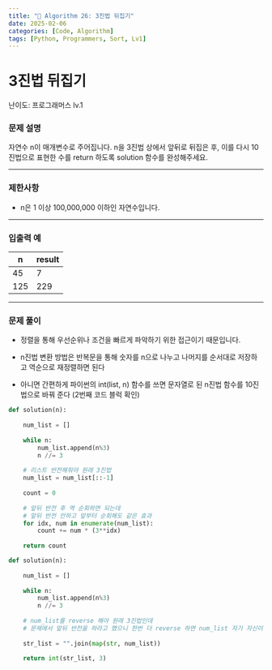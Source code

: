 ```yaml
---
title: "🧠 Algorithm 26: 3진법 뒤집기"
date: 2025-02-06
categories: [Code, Algorithm]
tags: [Python, Programmers, Sort, Lv1]
---
```


# 3진법 뒤집기

난이도: 프로그래머스 lv.1

### **문제 설명**

자연수 n이 매개변수로 주어집니다. n을 3진법 상에서 앞뒤로 뒤집은 후, 이를 다시 10진법으로 표현한 수를 return 하도록 solution 함수를 완성해주세요.

---

### 제한사항

- n은 1 이상 100,000,000 이하인 자연수입니다.

---

### 입출력 예

| n | result |
| --- | --- |
| 45 | 7 |
| 125 | 229 |

---

### 문제 풀이

- 정렬을 통해 우선순위나 조건을 빠르게 파악하기 위한 접근이기 때문입니다.

- n진법 변환 방법은 반복문을 통해 숫자를 n으로 나누고 나머지를 순서대로 저장하고 역순으로 재정렬하면 된다
- 아니면 간편하게 파이썬의 int(list, n) 함수를 쓰면 문자열로 된 n진법 함수를 10진법으로 바꿔 준다 (2번째 코드 블럭 확인)

```python
def solution(n):
    
    num_list = []
    
    while n:
        num_list.append(n%3)
        n //= 3
    
    # 리스트 반전해줘야 원래 3진법
    num_list = num_list[::-1]
    
    count = 0
    
    # 앞뒤 반전 후 역 순회하면 되는데
    # 앞뒤 반전 안하고 앞부터 순회해도 같은 효과
    for idx, num in enumerate(num_list):
        count += num * (3**idx)
        
    return count
```

```python
def solution(n):
    
    num_list = []
    
    while n:
        num_list.append(n%3)
        n //= 3
    
    # num_list를 reverse 해야 원래 3진법인데
    # 문제에서 앞뒤 반전을 하라고 했으니 한번 더 reverse 하면 num_list 자기 자신이어서 스킵
    
    str_list = "".join(map(str, num_list))
    
    return int(str_list, 3)
```